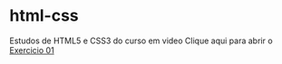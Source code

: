 # html-css
Estudos de HTML5 e CSS3 do curso em video
Clique aqui para abrir o <a href="https://ailtonch.github.io/html-css/exercicios/ex001/index.html">Exercicio 01</a>

